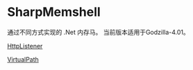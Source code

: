 # SharpMemshell

通过不同方式实现的 .Net 内存马。 当前版本适用于Godzilla-4.01。

[HttpListener](HttpListener)

[VirtualPath](VirtualPath)